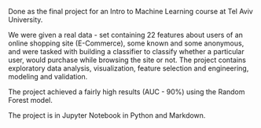 Done as the final project for an Intro to Machine Learning course at Tel Aviv University.

We were given a real data - set containing 22 features about users of an online shopping site (E-Commerce), some known and some anonymous, and were tasked with building a classifier to classify whether a particular user, would purchase while browsing the site or not. The project contains exploratory data analysis, visualization, feature selection and engineering, modeling and validation.

The project achieved a fairly high results (AUC - 90%) using the Random Forest model.

The project is in Jupyter Notebook in Python and Markdown.